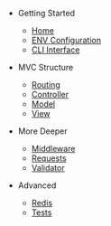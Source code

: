 - Getting Started

  - [Home](/)
  - [ENV Configuration](1.x/envconfig.md)
  - [CLI Interface](clicommands.md)

- MVC Structure

  - [Routing](routing.md)
  - [Controller](controller.md)
  - [Model](model.md)
  - [View](view.md)

- More Deeper

  - [Middleware](middleware.md)
  - [Requests](request.md)
  - [Validator](validator.md)

- Advanced
  - [Redis](redis.md)
  - [Tests](tests.md)
